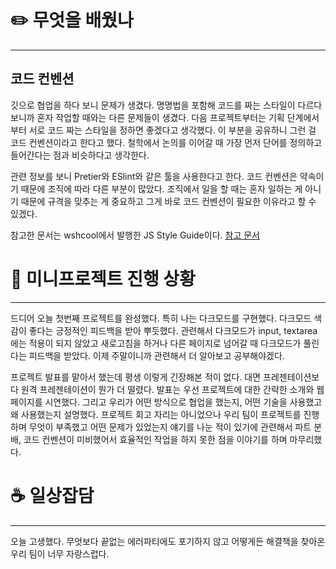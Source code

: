 # ✏️  무엇을 배웠나
---
## 코드 컨벤션
깃으로 협업을 하다 보니 문제가 생겼다. 명명법을 포함해 코드를 짜는 스타일이 다르다보니까 혼자 작업할 때와는 다른 문제들이 생겼다. 다음 프로젝트부터는 기획 단계에서부터 서로 코드 짜는 스타일을 정하면 좋겠다고 생각했다. 이 부분을 공유하니 그런 걸 코드 컨벤션이라고 한다고 했다. 철학에서 논의를 이어갈 때 가장 먼저 단어를 정의하고 들어간다는 점과 비슷하다고 생각한다.

관련 정보를 보니 Pretier와 ESlint와 같은 툴을 사용한다고 한다. 코드 컨벤션은 약속이기 때문에 조직에 따라 다른 부분이 많았다. 조직에서 일을 할 때는 혼자 일하는 게 아니기 때문에 규격을 맞추는 게 중요하고 그게 바로 코드 컨벤션이 필요한 이유라고 할 수 있겠다.

참고한 문서는 wshcool에서 발행한 JS Style Guide이다.
[참고 문서](https://www.w3schools.com/js/js_conventions.asp)

# 📃  미니프로젝트 진행 상황
---
드디어 오늘 첫번째 프로젝트를 완성했다. 특히 나는 다크모드를 구현했다. 다크모드 색감이 좋다는 긍정적인 피드백을 받아 뿌듯했다. 관련해서 다크모드가 input, textarea에는 적용이 되지 않았고 새로고침을 하거나 다른 페이지로 넘어갈 때 다크모드가 풀린다는 피드백을 받았다. 이제 주말이니까 관련해서 더 알아보고 공부해야겠다.

프로젝트 발표를 맡아서 했는데 평생 이렇게 긴장해본 적이 없다. 대면 프레젠테이션보다 원격 프레젠테이션이 뭔가 더 떨렸다. 발표는 우선 프로젝트에 대한 간략한 소개와 웹페이지를 시연했다. 그리고 우리가 어떤 방식으로 협업을 했는지, 어떤 기술을 사용했고 왜 사용했는지 설명했다. 프로젝트 회고 자리는 아니었으나 우리 팀이 프로젝트를 진행하며 무엇이 부족했고 어떤 문제가 있었는지 얘기를 나눈 적이 있기에 관련해서 파트 분배, 코드 컨벤션이 미비했어서 효율적인 작업을 하지 못한 점을 이야기를 하며 마무리했다.

# ☕️  일상잡담
---
오늘 고생했다. 
무엇보다 끝없는 에러파티에도 포기하지 않고 어떻게든 해결책을 찾아온 우리 팀이 너무 자랑스럽다. 





